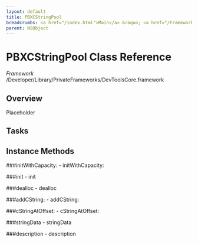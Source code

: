 ```yaml
---
layout: default
title: PBXCStringPool
breadcrumbs: <a href="/index.html">Main</a> &raquo; <a href="/Frameworks.html">Framework</a> &raquo; <a href="/Frameworks/DevToolsCore.html">DevToolsCore</a> &raquo; PBXCStringPool
parent: NSObject 
---
```

# PBXCStringPool Class Reference

*Framework* /Developer/Library/PrivateFrameworks/DevToolsCore.framework

## Overview

Placeholder

## Tasks

## Instance Methods

<a name="-initWithCapacity:"></a>
###initWithCapacity:
    - initWithCapacity:

<a name="-init"></a>
###init
    - init

<a name="-dealloc"></a>
###dealloc
    - dealloc

<a name="-addCString:"></a>
###addCString:
    - addCString:

<a name="-cStringAtOffset:"></a>
###cStringAtOffset:
    - cStringAtOffset:

<a name="-stringData"></a>
###stringData
    - stringData

<a name="-description"></a>
###description
    - description

